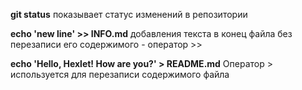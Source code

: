 **git status**
показывает статус изменений в репозитории
 
 
 
 
**echo 'new line' >> INFO.md**
добавления текста в конец файла без перезаписи его содержимого - оператор >>

**echo 'Hello, Hexlet! How are you?' > README.md**
Оператор > используется для перезаписи содержимого файла

